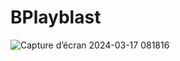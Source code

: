 # BPlayblast
![Capture d’écran 2024-03-17 081816](https://github.com/JacobProvencher/BPlayblast-Pipeline/assets/159086368/08d1e888-f020-4486-b49c-795907b34de0)
